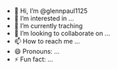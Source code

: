 - 👋 Hi, I’m @glennpaul1125
- 👀 I’m interested in ...
- 🌱 I’m currently traching
- 💞️ I’m looking to collaborate on ...
- 📫 How to reach me ...
- 😄 Pronouns: ...
- ⚡ Fun fact: ...

<!---
glennpaul1125/glennpaul1125 is a ✨ special ✨ repository because its `README.md` (this file) appears on your GitHub profile.
You can click the Preview link to take a look at your changes.
--->

